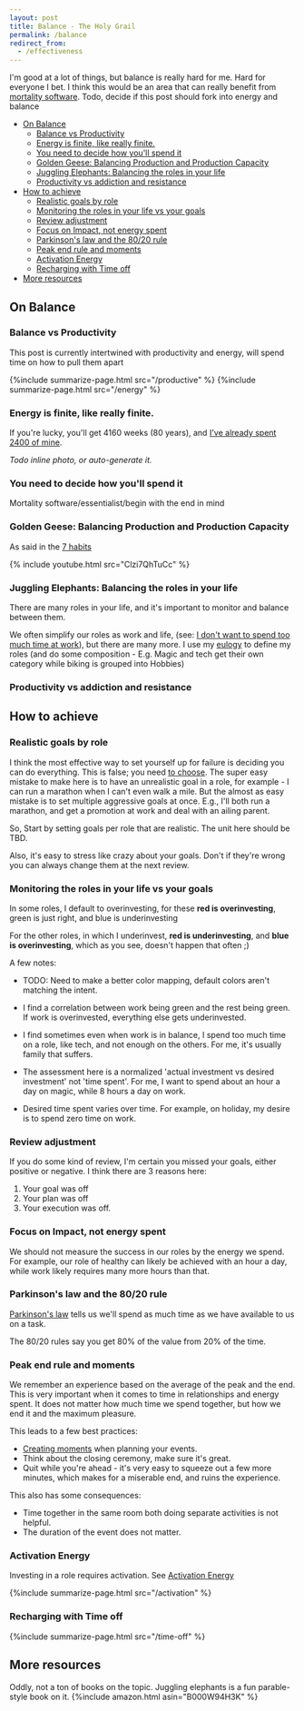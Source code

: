 ```yaml
---
layout: post
title: Balance - The Holy Grail
permalink: /balance
redirect_from:
  - /effectiveness
---
```


I'm good at a lot of things, but balance is really hard for me. Hard for everyone I bet. I think this would be an area that can really benefit from [mortality software](/mortality-software). Todo, decide if this post should fork into energy and balance

<!-- prettier-ignore-start -->
<!-- vim-markdown-toc GFM -->

- [On Balance](#on-balance)
    - [Balance vs Productivity](#balance-vs-productivity)
    - [Energy is finite, like really finite.](#energy-is-finite-like-really-finite)
    - [You need to decide how you'll spend it](#you-need-to-decide-how-youll-spend-it)
    - [Golden Geese: Balancing Production and Production Capacity](#golden-geese-balancing-production-and-production-capacity)
    - [Juggling Elephants: Balancing the roles in your life](#juggling-elephants-balancing-the-roles-in-your-life)
    - [Productivity vs addiction and resistance](#productivity-vs-addiction-and-resistance)
- [How to achieve](#how-to-achieve)
    - [Realistic goals by role](#realistic-goals-by-role)
    - [Monitoring the roles in your life vs your goals](#monitoring-the-roles-in-your-life-vs-your-goals)
    - [Review adjustment](#review-adjustment)
    - [Focus on Impact, not energy spent](#focus-on-impact-not-energy-spent)
    - [Parkinson's law and the 80/20 rule](#parkinsons-law-and-the-8020-rule)
    - [Peak end rule and moments](#peak-end-rule-and-moments)
    - [Activation Energy](#activation-energy)
    - [Recharging with Time off](#recharging-with-time-off)
- [More resources](#more-resources)

<!-- vim-markdown-toc -->
<!-- prettier-ignore-end -->

<script type=module>
    import { load_balance } from '/assets/js/page-loader.js'
    defer(load_balance)
</script>

## On Balance

### Balance vs Productivity

This post is currently intertwined with productivity and energy, will spend time on how to pull them apart

{%include summarize-page.html src="/productive" %}
{%include summarize-page.html src="/energy" %}

### Energy is finite, like really finite.

If you're lucky, you'll get 4160 weeks (80 years), and [I've already spent 2400 of mine](/weeks).

_Todo inline photo, or auto-generate it._

### You need to decide how you'll spend it

Mortality software/essentialist/begin with the end in mind

### Golden Geese: Balancing Production and Production Capacity

As said in the [7 habits](/7h)

{% include youtube.html src="Clzi7QhTuCc" %}

### Juggling Elephants: Balancing the roles in your life

There are many roles in your life, and it's important to monitor and balance between them.

We often simplify our roles as work and life, (see: [I don't want to spend too much time at work](/wlb)), but there are many more. I use my [eulogy](/eulogy) to define my roles (and do some composition - E.g. Magic and tech get their own category while biking is grouped into Hobbies)

### Productivity vs addiction and resistance

## How to achieve

### Realistic goals by role

I think the most effective way to set yourself up for failure is deciding you can do everything. This is false; you need [to choose](/essential). The super easy mistake to make here is to have an unrealistic goal in a role, for example - I can run a marathon when I can't even walk a mile. But the almost as easy mistake is to set multiple aggressive goals at once. E.g., I'll both run a marathon, and get a promotion at work and deal with an ailing parent.

So, Start by setting goals per role that are realistic. The unit here should be TBD.

Also, it's easy to stress like crazy about your goals. Don't if they're wrong you can always change them at the next review.

<div id="balance-radar-map-ideal"> </div>

### Monitoring the roles in your life vs your goals

In some roles, I default to overinvesting, for these **red is overinvesting**, green is just right, and blue is underinvesting

<div id="balance-heatmap-work"> </div>

For the other roles, in which I underinvest, **red is underinvesting**, and **blue is overinvesting**, which as you see, doesn't happen that often ;)

<div id="balance-heatmap-rest"> </div>

A few notes:

- TODO: Need to make a better color mapping, default colors aren't matching the intent.

- I find a correlation between work being green and the rest being green. If work is overinvested, everything else gets underinvested.

- I find sometimes even when work is in balance, I spend too much time on a role, like tech, and not enough on the others. For me, it's usually family that suffers.

- The assessment here is a normalized 'actual investment vs desired investment' not 'time spent'. For me, I want to spend about an hour a day on magic, while 8 hours a day on work.

- Desired time spent varies over time. For example, on holiday, my desire is to spend zero time on work.

### Review adjustment

If you do some kind of review, I'm certain you missed your goals, either positive or negative. I think there are 3 reasons here:

1. Your goal was off
2. Your plan was off
3. Your execution was off.

### Focus on Impact, not energy spent

We should not measure the success in our roles by the energy we spend. For example, our role of healthy can likely be achieved with an hour a day, while work likely requires many more hours than that.

### Parkinson's law and the 80/20 rule

[Parkinson's law](/parkinson) tells us we'll spend as much time as we have available to us on a task.

The 80/20 rules say you get 80% of the value from 20% of the time.

### Peak end rule and moments

We remember an experience based on the average of the peak and the end. This is very important when it comes to time in relationships and energy spent. It does not matter how much time we spend together, but how we end it and the maximum pleasure.

This leads to a few best practices:

- [Creating moments](/moments) when planning your events.
- Think about the closing ceremony, make sure it's great.
- Quit while you're ahead - it's very easy to squeeze out a few more minutes, which makes for a miserable end, and ruins the experience.

This also has some consequences:

- Time together in the same room both doing separate activities is not helpful.
- The duration of the event does not matter.

### Activation Energy

Investing in a role requires activation. See [Activation Energy](/activation)

{%include summarize-page.html src="/activation" %}

### Recharging with Time off

{%include summarize-page.html src="/time-off" %}

## More resources

Oddly, not a ton of books on the topic. Juggling elephants is a fun parable-style book on it.
{%include amazon.html asin="B000W94H3K" %}

